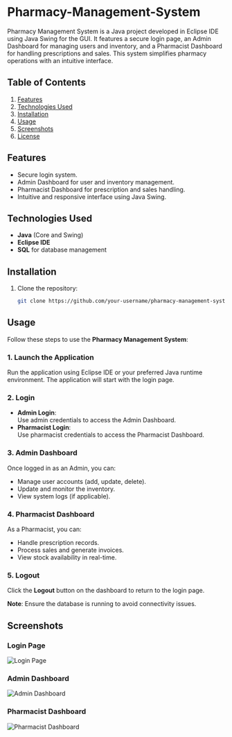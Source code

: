 # Pharmacy-Management-System
 Pharmacy Management System is a Java project developed in Eclipse IDE using Java Swing for the GUI. It features a secure login page, an Admin Dashboard for managing users and inventory, and a Pharmacist Dashboard for handling prescriptions and sales. This system simplifies pharmacy operations with an intuitive interface.
## Table of Contents
1. [Features](#features)
2. [Technologies Used](#technologies-used)
3. [Installation](#installation)
4. [Usage](#usage)
5. [Screenshots](#screenshots)
6. [License](#license)
## Features
- Secure login system.
- Admin Dashboard for user and inventory management.
- Pharmacist Dashboard for prescription and sales handling.
- Intuitive and responsive interface using Java Swing.
## Technologies Used
- **Java** (Core and Swing)
- **Eclipse IDE**
- **SQL** for database management
## Installation
1. Clone the repository:
   ```bash
   git clone https://github.com/your-username/pharmacy-management-system.git
## Usage  

Follow these steps to use the **Pharmacy Management System**:  

### 1. Launch the Application  
Run the application using Eclipse IDE or your preferred Java runtime environment. The application will start with the login page.  

### 2. Login  
- **Admin Login**:  
  Use admin credentials to access the Admin Dashboard.  
- **Pharmacist Login**:  
  Use pharmacist credentials to access the Pharmacist Dashboard.  

### 3. Admin Dashboard  
Once logged in as an Admin, you can:  
- Manage user accounts (add, update, delete).  
- Update and monitor the inventory.  
- View system logs (if applicable).  

### 4. Pharmacist Dashboard  
As a Pharmacist, you can:  
- Handle prescription records.  
- Process sales and generate invoices.  
- View stock availability in real-time.  

### 5. Logout  
Click the **Logout** button on the dashboard to return to the login page.  

**Note**: Ensure the database is running to avoid connectivity issues.  

## Screenshots
### Login Page
![Login Page](images/LoginPage.png)
### Admin Dashboard
![Admin Dashboard](images/AdminDashboard.png)
### Pharmacist Dashboard
![Pharmacist Dashboard](path/to/screenshot.png)

